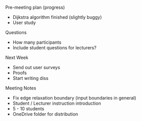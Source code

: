Pre-meeting plan (progress)
  - Dijkstra algorithm finished (slightly buggy)
  - User study

Questions
  - How many participants
  - Include student questions for lecturers?

Next Week
  - Send out user surveys
  - Proofs
  - Start writing diss

Meeting Notes
  - Fix edge relaxation boundary (input boundaries in general)
  - Student  / Lecturer instruction introduction
  - 5 - 10 students
  - OneDrive folder for distribution
